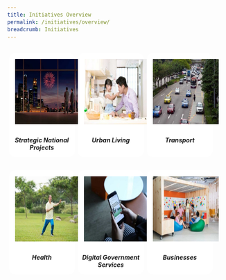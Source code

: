 ```yaml
---
title: Initiatives Overview
permalink: /initiatives/overview/
breadcrumb: Initiatives
---
```


<style>
/*--------------------------------------------------------------
CODE FROM MSE: START OF policies PAGE CARDS FLEXBOX LAYOUT AND STYLES
--------------------------------------------------------------*/

/* refrain from using pure img selector as it changes the MSE logo size */
#policies-container > section > div > a > img {
	display: block;
	border: 0;
	width: 100%;
    height: 150px;
    padding: 1em;
    border-radius: 15px 15px 0px 0px;
}

.card {
    flex: 1 0 500px;
    box-sizing: border-box;
    margin: 1rem .25em;
	background: white;
    margin-bottom: 1em;
    /* border: 0.13em solid rgba(0,0,0,.2); */
    border-radius: 15px;
    /* box-shadow: 2px 2px 6px 0px  rgba(0,0,0,0.3); */
}

.card a {
  color: inherit;
  text-decoration: none; /* no underline */
}

.card-content h6 {
	padding: .5em;
	margin-top: 0.5em;
	margin-bottom: .5em;
    font-weight: bold;
    color: inherit;
    text-decoration: none;
}

.card:hover {
    transition: all 0.0s ease-out;
    box-shadow: 0px 4px 8px rgba(38, 38, 38, 0.2);
    /* top: -4px; */
    border: 2px solid #cccccc;
    background-color: white;
    margin-top: 0.5em;
	margin-bottom: .5em;
  }

.card a:hover {
  color: black;
  text-decoration: none; /* no underline */
}

/* Flexbox stuff */

.cards {
    display: flex;
    flex-wrap: wrap;
    margin: 0 auto;
    /* padding: 0 1em; */
    text-align: center;
 }

@media screen and (min-width: 40em) {
    .card {
       max-width: calc(50% -  1em);
    }
}

@media screen and (min-width: 60em) {
    .card {
        max-width: calc(33% - 1em);
    }
}

@media screen and (min-width: 52em) {
    .img {
        max-width: 52em;
    }
}

@media screen and (max-width : 480px) {
	.card { 
        max-width: 100%; }
}

/*--------------------------------------------------------------
CODE FROM MSE: END OF policies PAGE CARDS FLEXBOX LAYOUT AND STYLES
--------------------------------------------------------------*/
</style>



<main id="policies-container">
<section class="cards">
    <div class="card">
        <a href="/initiatives/strategic-national-projects">
                <img src="/images/initiatives/snp.png">
            <div class="card-content">
                <h6>Strategic National Projects</h6>
            </div><!-- .card-content -->
        </a>
    </div><!-- .card -->
        <div class="card">
        <a href="/initiatives/urban-living">
                <img src="/images/initiatives/urbanliving.png">
            <div class="card-content">
                <h6>Urban Living</h6>
            </div><!-- .card-content -->
        </a>
    </div><!-- .card -->
    <div class="card">
        <a href="/initiatives/transport">
                <img src="/images/initiatives/transport.png">
            <div class="card-content">
                <h6>Transport</h6>
            </div><!-- .card-content -->
        </a>
    </div><!-- .card -->
    <div class="card">
        <a href="/initiatives/health">
                <img src="/images/initiatives/health.png">
            <div class="card-content">
                <h6>Health</h6>
            </div><!-- .card-content -->
        </a>
    </div><!-- .card -->
    <div class="card">
        <a href="/initiatives/digital-government-services">
                <img src="/images/initiatives/digitalgovt.png">
            <div class="card-content">
                <h6>Digital Government Services</h6>
            </div><!-- .card-content -->
        </a>
    </div><!-- .card -->
    <div class="card">
        <a href="/initiatives/businesses">
                <img src="/images/initiatives/businesses.png">
            <div class="card-content">
                <h6>Businesses</h6>
            </div><!-- .card-content -->
        </a>
    </div><!-- .card -->
</section><!-- .cards -->



</main>
